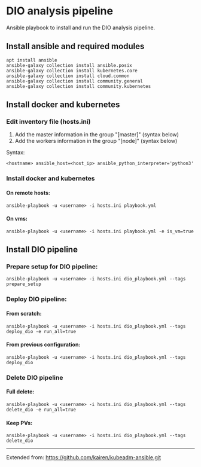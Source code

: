 # DIO analysis pipeline

Ansible playbook to install and run the DIO analysis pipeline.

## Install ansible and required modules

```
apt install ansible
ansible-galaxy collection install ansible.posix
ansible-galaxy collection install kubernetes.core
ansible-galaxy collection install cloud.common
ansible-galaxy collection install community.general
ansible-galaxy collection install community.kubernetes
```

## Install docker and kubernetes

### Edit inventory file (hosts.ini)

1. Add the master information in the group "[master]" (syntax below)
2. Add the workers information in the group "[node]" (syntax below)

Syntax:
```
<hostname> ansible_host=<host_ip> ansible_python_interpreter='python3'
```

### Install docker and kubernetes

#### On remote hosts:

```
ansible-playbook -u <username> -i hosts.ini playbook.yml
```

#### On vms:

```
ansible-playbook -u <username> -i hosts.ini playbook.yml -e is_vm=true
```

## Install DIO pipeline

### Prepare setup for DIO pipeline:
```
ansible-playbook -u <username> -i hosts.ini dio_playbook.yml --tags prepare_setup
```

### Deploy DIO pipeline:

#### From scratch:
```
ansible-playbook -u <username> -i hosts.ini dio_playbook.yml --tags deploy_dio -e run_all=true
```

#### From previous configuration:
```
ansible-playbook -u <username> -i hosts.ini dio_playbook.yml --tags deploy_dio
```

### Delete DIO pipeline

#### Full delete:
```
ansible-playbook -u <username> -i hosts.ini dio_playbook.yml --tags delete_dio -e run_all=true
```

#### Keep PVs:
```
ansible-playbook -u <username> -i hosts.ini dio_playbook.yml --tags delete_dio
```

---

Extended from: https://github.com/kairen/kubeadm-ansible.git
